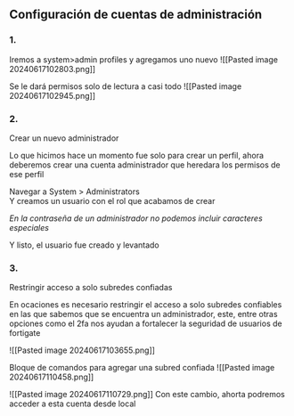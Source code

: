 ## Configuración de cuentas de administración


### 1.  
Iremos a system>admin profiles y agregamos uno nuevo
![[Pasted image 20240617102803.png]]

Se le dará permisos solo de lectura a casi todo
![[Pasted image 20240617102945.png]]

### 2.
Crear un nuevo administrador

Lo que hicimos hace un momento fue solo para crear un perfil, ahora deberemos crear una cuenta administrador que heredara los permisos de ese perfil

Navegar a System > Administrators  
Y creamos un usuario con el rol que acabamos de crear

*En la contraseña de un administrador no podemos incluir caracteres especiales*

Y listo, el usuario fue creado y levantado

### 3. 
Restringir acceso a solo subredes confiadas

En ocaciones es necesario restringir el acceso a solo subredes confiables en las que sabemos que se encuentra un administrador, este, entre otras opciones como el 2fa nos ayudan a fortalecer la seguridad de usuarios de fortigate

![[Pasted image 20240617103655.png]]

Bloque de comandos para agregar una subred confiada
![[Pasted image 20240617110458.png]]

![[Pasted image 20240617110729.png]]
Con este cambio, ahorta podremos acceder a esta cuenta desde local


